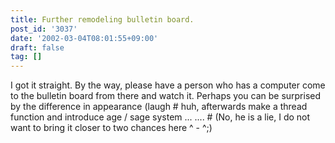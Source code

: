 ```yaml
---
title: Further remodeling bulletin board.
post_id: '3037'
date: '2002-03-04T08:01:55+09:00'
draft: false
tag: []
---
```


I got it straight. By the way, please have a person who has a computer come to the bulletin board from there and watch it. Perhaps you can be surprised by the difference in appearance (laugh # huh, afterwards make a thread function and introduce age / sage system ... .... # (No, he is a lie, I do not want to bring it closer to two chances here ^ - ^;)